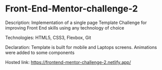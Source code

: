 # Front-End-Mentor-challenge-2  

Description: Implementation of a single page Template Challenge for improving Front End skills using any technology of choice 

Technologies: HTML5, CSS3, Flexbox, Git

Declaration: Template is built for mobile and Laptops screens. Animations were added to some components  

Hosted link: https://frontend-mentor-challenge-2.netlify.app/
